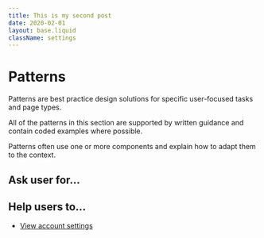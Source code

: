 ```yaml
---
title: This is my second post
date: 2020-02-01
layout: base.liquid
className: settings
---
```


<main>
  <h1>Patterns</h1>
  <p>Patterns are best practice design solutions for specific user-focused tasks and page types.</p>
  <p>All of the patterns in this section are supported by written guidance and contain coded examples where possible.</p>
  <p>Patterns often use one or more components and explain how to adapt them to the context.</p>

  <h2>Ask user for...</h2>

  <h2>Help users to...</h2>
  <ul>
    <li><a href="/patterns/account-menu">View account settings</a></li>
  </ul>
</main>
